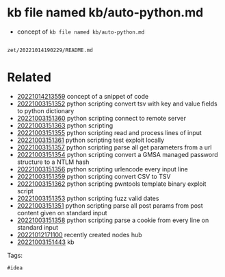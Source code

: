 # kb file named kb/auto-python.md

- concept of `kb file named kb/auto-python.md`

```
```

` zet/20221014190229/README.md `

# Related

- [20221014213559](/zet/20221014213559/README.md) concept of a snippet of code
- [20221003151352](/zet/20221003151352/README.md) python scripting convert tsv with key and value fields to python dictionary
- [20221003151360](/zet/20221003151360/README.md) python scripting connect to remote server
- [20221003151363](/zet/20221003151363/README.md) python scripting
- [20221003151355](/zet/20221003151355/README.md) python scripting read and process lines of input
- [20221003151361](/zet/20221003151361/README.md) python scripting test exploit locally
- [20221003151357](/zet/20221003151357/README.md) python scripting parse all get parameters from a url
- [20221003151354](/zet/20221003151354/README.md) python scripting convert a GMSA managed password structure to a NTLM hash
- [20221003151356](/zet/20221003151356/README.md) python scripting urlencode every input line
- [20221003151359](/zet/20221003151359/README.md) python scripting convert CSV to TSV
- [20221003151362](/zet/20221003151362/README.md) python scripting pwntools template binary exploit script
- [20221003151353](/zet/20221003151353/README.md) python scripting fuzz valid dates
- [20221003151351](/zet/20221003151351/README.md) python scripting parse all post params from post content given on standard input
- [20221003151358](/zet/20221003151358/README.md) python scripting parse a cookie from every line on standard input
- [20221012171100](/zet/20221012171100/README.md) recently created nodes hub
- [20221003151443](/zet/20221003151443/README.md) kb

Tags:

    #idea
